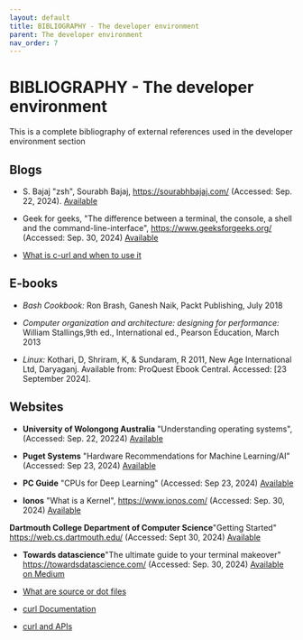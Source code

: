 ```yaml
---
layout: default
title: BIBLIOGRAPHY - The developer environment 
parent: The developer environment
nav_order: 7
---
```


# BIBLIOGRAPHY - The developer environment 

This is a complete bibliography of external references used in the developer environment section

## Blogs

- S. Bajaj "zsh", Sourabh Bajaj, https://sourabhbajaj.com/ (Accessed: Sep. 22, 2024). [Available](https://sourabhbajaj.com/mac-setup/iTerm/zsh.html)

- Geek for geeks, "The difference between a terminal, the console, a shell and the command-line-interface", https://www.geeksforgeeks.org/ (Accessed: Sep. 30, 2024) [Available](https://www.geeksforgeeks.org/difference-between-terminal-console-shell-and-command-line/)

- [What is c-url and when to use it](https://blog.pair.com/2018/01/26/curl-description-basic-use-cases/)


## E-books

- _Bash Cookbook:_ Ron Brash, Ganesh Naik, Packt Publishing, July 2018

- _Computer organization and architecture: designing for performance:_  William Stallings,9th ed., International ed., Pearson Education, March 2013

- _Linux:_ Kothari, D, Shriram, K, & Sundaram, R 2011, New Age International Ltd, Daryaganj. Available from: ProQuest Ebook Central. Accessed: [23 September 2024].

## Websites

-  __University of Wolongong Australia__ "Understanding operating systems", (Accessed: Sep. 22, 20224) [Available](https://www.uow.edu.au/student/support-services/academic-skills/online-resources/technology-and-software/operating-systems/)

- __Puget Systems__ "Hardware Recommendations for Machine Learning/AI" (Accessed: Sep 23, 2024) [Available](https://www.pugetsystems.com/solutions/ai-and-hpc-workstations/machine-learning-ai/hardware-recommendations/)

- __PC Guide__ "CPUs for Deep Learning" (Accessed: Sep 23, 2024) [Available](https://www.pcguide.com/cpu/best-cpus-for-deep-learning/)

- __Ionos__  "What is a Kernel", https://www.ionos.com/ (Accessed: Sep. 30, 2024) [Available](https://www.ionos.com/digitalguide/server/know-how/what-is-a-kernel/)

__Dartmouth College Department of Computer Science__"Getting Started" https://web.cs.dartmouth.edu/  (Accessed: Sept 30, 2024) [Available](https://www.cs.dartmouth.edu/~campbell/cs50/started.html)

- __Towards datascience__"The ultimate guide to your terminal makeover" https://towardsdatascience.com/ (Accessed: Sep. 30, 2024) [Available on Medium](https://towardsdatascience.com/the-ultimate-guide-to-your-terminal-makeover-e11f9b87ac99)

- [What are source or dot files](https://en.wikipedia.org/wiki/Dot_(command)#Source)

- [curl Documentation](https://curl.se/docs/manpage.html)

- [curl and APIs](https://developer.ibm.com/articles/what-is-curl-command/)
